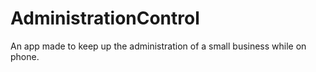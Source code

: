 # AdministrationControl
An app made to keep up the administration of a small business while on phone.
